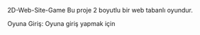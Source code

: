 2D-Web-Site-Game
Bu proje 2 boyutlu bir web tabanlı oyundur.

Oyuna Giriş: 
Oyuna giriş yapmak için 
